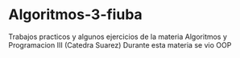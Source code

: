 # Algoritmos-3-fiuba
Trabajos practicos y algunos ejercicios de la materia Algoritmos y Programacion III (Catedra Suarez)
Durante esta materia se vio OOP
